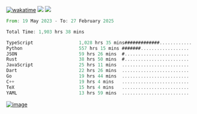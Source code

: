 [![wakatime](https://wakatime.com/badge/user/00eead22-fb14-4dd0-ab8a-3625cafbd50d.svg)](https://wakatime.com/@00eead22-fb14-4dd0-ab8a-3625cafbd50d)
![](https://komarev.com/ghpvc/?username=flatypus)
![](https://pixel.flatypus.me/flatypus?type=tracker)
<!--START_SECTION:waka-->

```rust
From: 19 May 2023 - To: 27 February 2025

Total Time: 1,903 hrs 38 mins

TypeScript                 1,028 hrs 35 mins#############............   53.77 %
Python                     557 hrs 15 mins #######..................   29.13 %
JSON                       59 hrs 26 mins  #........................   03.11 %
Rust                       38 hrs 50 mins  #........................   02.03 %
JavaScript                 25 hrs 11 mins  .........................   01.32 %
Dart                       22 hrs 26 mins  .........................   01.17 %
Go                         19 hrs 44 mins  .........................   01.03 %
C++                        19 hrs 4 mins   .........................   01.00 %
TeX                        15 hrs 4 mins   .........................   00.79 %
YAML                       13 hrs 59 mins  .........................   00.73 %
```

<!--END_SECTION:waka-->
[<img alt="image" src="https://github.com/flatypus/flatypus/assets/68029599/0a302dc1-501c-43a0-ae8d-37ec4817f3bd">](https://flatypus.me)

